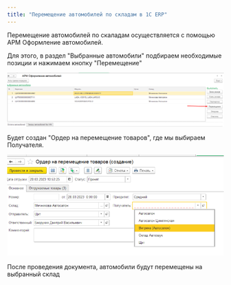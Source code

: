 ```yaml
---
title: "Перемещение автомобилей по складам в 1С ERP"
---
```


Перемещение автомобилей по скаладам осуществляется с помощью АРМ Оформление автомобилей.

Для этого, в раздел "Выбранные автомобили" подбираем необходимые позиции и нажимаем кнопку "Перемещение"

![](../../../_attach/Pasted%20image%2020230328105319.png)

Будет создан "Ордер на перемещение товаров", где мы выбираем Получателя.

![](../../../_attach/Pasted%20image%2020230328105543.png)

После проведения документа, автомобили будут перемещены на выбранный склад